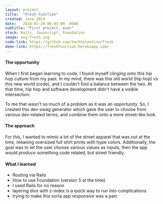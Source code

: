 ```yaml
---
layout: project
title:  "Fresh Function"
created: June 2014
date:   2016-03-29 06:05:00 -0600
subtitle: "First project, ever"
stack: Rails, Javascript, Foundation
image: svg-fresh.svg
code-link: https://github.com/techtolentino/fresh
demo-link: https://freshfunction.herokuapp.com/
---
```


#### The opportunity
When I first began learning to code, I found myself clinging onto this hip hop culture from my past. In my mind, there was this old world (hip hop) vs this new world (code), and I couldn't find a balance between the two. At that time, hip hop and software development didn't have a visible intersection. 

To me that wasn't so much of a problem as it was an opportunity. So, I created this dev-swag generator which gave the user to choose from various dev-related terms, and combine them onto a more street-like look.

#### The approach
For this, I wanted to mimic a lot of the street apparel that was out at the time, meaning oversized full shirt prints with hype colors. Additionally, the goal was to let the user choose various values as inputs, then the app would _produce_ something code related, but street friendly.

#### What I learned
- Routing via Rails
- How to use Foundation (version 5 at the time)
- I used Rails for no reason
- layering divs with z-index is a quick way to run into complications
- trying to make this sorta app _responsive_ was a pain